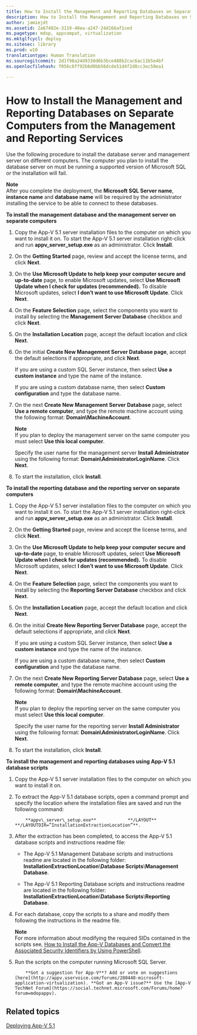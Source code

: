 ```yaml
---
title: How to Install the Management and Reporting Databases on Separate Computers from the Management and Reporting Services
description: How to Install the Management and Reporting Databases on Separate Computers from the Management and Reporting Services
author: jamiejdt
ms.assetid: 2a67402e-3119-40ea-a247-24d166af1ced
ms.pagetype: mdop, appcompat, virtualization
ms.mktglfcycl: deploy
ms.sitesec: library
ms.prod: w10
translationtype: Human Translation
ms.sourcegitcommit: 2d1f98a24d9330d6b3bce488b2cac6ac11b5e4bf
ms.openlocfilehash: f056c6ff92b6d0bb56dcde51d4f2d8cc3ec58ea1

---
```



# How to Install the Management and Reporting Databases on Separate Computers from the Management and Reporting Services


Use the following procedure to install the database server and management server on different computers. The computer you plan to install the database server on must be running a supported version of Microsoft SQL or the installation will fail.

**Note**  
After you complete the deployment, the **Microsoft SQL Server name**, **instance name** and **database name** will be required by the administrator installing the service to be able to connect to these databases.

 

**To install the management database and the management server on separate computers**

1.  Copy the App-V 5.1 server installation files to the computer on which you want to install it on. To start the App-V 5.1 server installation right-click and run **appv\_server\_setup.exe** as an administrator. Click **Install**.

2.  On the **Getting Started** page, review and accept the license terms, and click **Next**.

3.  On the **Use Microsoft Update to help keep your computer secure and up-to-date** page, to enable Microsoft updates, select **Use Microsoft Update when I check for updates (recommended).** To disable Microsoft updates, select **I don’t want to use Microsoft Update**. Click **Next**.

4.  On the **Feature Selection** page, select the components you want to install by selecting the **Management Server Database** checkbox and click **Next**.

5.  On the **Installation Location** page, accept the default location and click **Next**.

6.  On the initial **Create New Management Server Database page**, accept the default selections if appropriate, and click **Next**.

    If you are using a custom SQL Server instance, then select **Use a custom instance** and type the name of the instance.

    If you are using a custom database name, then select **Custom configuration** and type the database name.

7.  On the next **Create New Management Server Database** page, select **Use a remote computer**, and type the remote machine account using the following format: **Domain\\MachineAccount**.

    **Note**  
    If you plan to deploy the management server on the same computer you must select **Use this local computer**.

     

    Specify the user name for the management server **Install Administrator** using the following format: **Domain\\AdministratorLoginName**. Click **Next**.

8.  To start the installation, click **Install**.

**To install the reporting database and the reporting server on separate computers**

1.  Copy the App-V 5.1 server installation files to the computer on which you want to install it on. To start the App-V 5.1 server installation right-click and run **appv\_server\_setup.exe** as an administrator. Click **Install**.

2.  On the **Getting Started** page, review and accept the license terms, and click **Next**.

3.  On the **Use Microsoft Update to help keep your computer secure and up-to-date** page, to enable Microsoft updates, select **Use Microsoft Update when I check for updates (recommended).** To disable Microsoft updates, select **I don’t want to use Microsoft Update**. Click **Next**.

4.  On the **Feature Selection** page, select the components you want to install by selecting the **Reporting Server Database** checkbox and click **Next**.

5.  On the **Installation Location** page, accept the default location and click **Next**.

6.  On the initial **Create New Reporting Server Database** page, accept the default selections if appropriate, and click **Next**.

    If you are using a custom SQL Server instance, then select **Use a custom instance** and type the name of the instance.

    If you are using a custom database name, then select **Custom configuration** and type the database name.

7.  On the next **Create New Reporting Server Database** page, select **Use a remote computer**, and type the remote machine account using the following format: **Domain\\MachineAccount**.

    **Note**  
    If you plan to deploy the reporting server on the same computer you must select **Use this local computer**.

     

    Specify the user name for the reporting server **Install Administrator** using the following format: **Domain\\AdministratorLoginName**. Click **Next**.

8.  To start the installation, click **Install**.

**To install the management and reporting databases using App-V 5.1 database scripts**

1.  Copy the App-V 5.1 server installation files to the computer on which you want to install it on.

2.  To extract the App-V 5.1 database scripts, open a command prompt and specify the location where the installation files are saved and run the following command:

    
            **appv\_server\_setup.exe**            **/LAYOUT**            **/LAYOUTDIR=”InstallationExtractionLocation”**.

3.  After the extraction has been completed, to access the App-V 5.1 database scripts and instructions readme file:

    -   The App-V 5.1 Management Database scripts and instructions readme are located in the following folder: **InstallationExtractionLocation**\\**Database Scripts**\\**Management Database**.

    -   The App-V 5.1 Reporting Database scripts and instructions readme are located in the following folder: **InstallationExtractionLocation**\\**Database Scripts**\\**Reporting Database**.

4.  For each database, copy the scripts to a share and modify them following the instructions in the readme file.

    **Note**  
    For more information about modifying the required SIDs contained in the scripts see, [How to Install the App-V Databases and Convert the Associated Security Identifiers by Using PowerShell](how-to-install-the-app-v-databases-and-convert-the-associated-security-identifiers--by-using-powershell51.md).

     

5.  Run the scripts on the computer running Microsoft SQL Server.

    
            **Got a suggestion for App-V**? Add or vote on suggestions [here](http://appv.uservoice.com/forums/280448-microsoft-application-virtualization). **Got an App-V issue?** Use the [App-V TechNet Forum](https://social.technet.microsoft.com/Forums/home?forum=mdopappv).

## Related topics


[Deploying App-V 5.1](deploying-app-v-51.md)

 

 








<!--HONumber=Jun16_HO4-->


